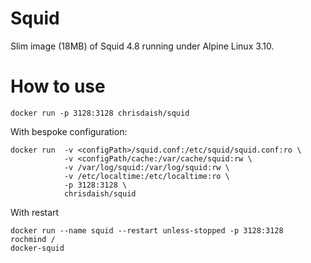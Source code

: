 Squid
=====

Slim image (18MB) of Squid 4.8 running under Alpine Linux 3.10.

How to use
=========

```
docker run -p 3128:3128 chrisdaish/squid
```

With bespoke configuration:

```
docker run  -v <configPath>/squid.conf:/etc/squid/squid.conf:ro \
            -v <configPath/cache:/var/cache/squid:rw \
            -v /var/log/squid:/var/log/squid:rw \
            -v /etc/localtime:/etc/localtime:ro \
            -p 3128:3128 \
            chrisdaish/squid
```
With restart

```
docker run --name squid --restart unless-stopped -p 3128:3128  rochmind /
docker-squid 
```
